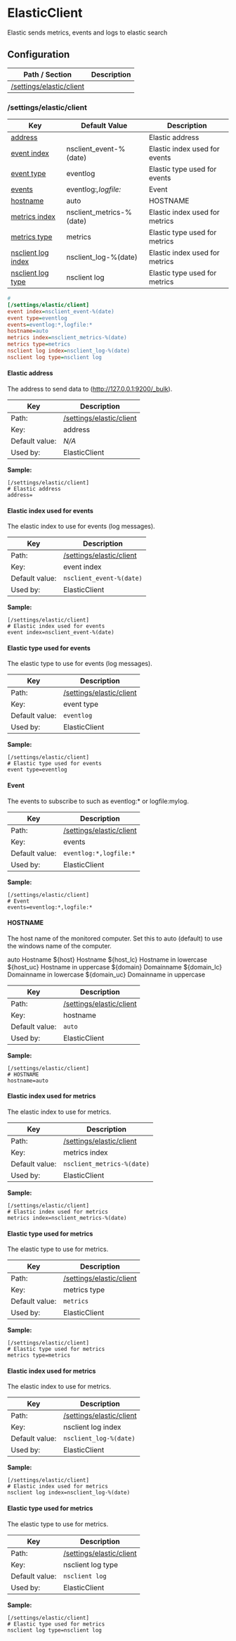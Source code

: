 # ElasticClient

Elastic sends metrics, events and logs to elastic search






## Configuration



| Path / Section                | Description |
|-------------------------------|-------------|
| [/settings/elastic/client](#) |             |



### /settings/elastic/client <a id="/settings/elastic/client"/>






| Key                                                   | Default Value            | Description                    |
|-------------------------------------------------------|--------------------------|--------------------------------|
| [address](#elastic-address)                           |                          | Elastic address                |
| [event index](#elastic-index-used-for-events)         | nsclient_event-%(date)   | Elastic index used for events  |
| [event type](#elastic-type-used-for-events)           | eventlog                 | Elastic type used for events   |
| [events](#event)                                      | eventlog:*,logfile:*     | Event                          |
| [hostname](#hostname)                                 | auto                     | HOSTNAME                       |
| [metrics index](#elastic-index-used-for-metrics)      | nsclient_metrics-%(date) | Elastic index used for metrics |
| [metrics type](#elastic-type-used-for-metrics)        | metrics                  | Elastic type used for metrics  |
| [nsclient log index](#elastic-index-used-for-metrics) | nsclient_log-%(date)     | Elastic index used for metrics |
| [nsclient log type](#elastic-type-used-for-metrics)   | nsclient log             | Elastic type used for metrics  |



```ini
# 
[/settings/elastic/client]
event index=nsclient_event-%(date)
event type=eventlog
events=eventlog:*,logfile:*
hostname=auto
metrics index=nsclient_metrics-%(date)
metrics type=metrics
nsclient log index=nsclient_log-%(date)
nsclient log type=nsclient log

```





#### Elastic address <a id="/settings/elastic/client/address"></a>

The address to send data to (http://127.0.0.1:9200/_bulk).






| Key            | Description                                           |
|----------------|-------------------------------------------------------|
| Path:          | [/settings/elastic/client](#/settings/elastic/client) |
| Key:           | address                                               |
| Default value: | _N/A_                                                 |
| Used by:       | ElasticClient                                         |


**Sample:**

```
[/settings/elastic/client]
# Elastic address
address=
```



#### Elastic index used for events <a id="/settings/elastic/client/event index"></a>

The elastic index to use for events (log messages).





| Key            | Description                                           |
|----------------|-------------------------------------------------------|
| Path:          | [/settings/elastic/client](#/settings/elastic/client) |
| Key:           | event index                                           |
| Default value: | `nsclient_event-%(date)`                              |
| Used by:       | ElasticClient                                         |


**Sample:**

```
[/settings/elastic/client]
# Elastic index used for events
event index=nsclient_event-%(date)
```



#### Elastic type used for events <a id="/settings/elastic/client/event type"></a>

The elastic type to use for events (log messages).





| Key            | Description                                           |
|----------------|-------------------------------------------------------|
| Path:          | [/settings/elastic/client](#/settings/elastic/client) |
| Key:           | event type                                            |
| Default value: | `eventlog`                                            |
| Used by:       | ElasticClient                                         |


**Sample:**

```
[/settings/elastic/client]
# Elastic type used for events
event type=eventlog
```



#### Event <a id="/settings/elastic/client/events"></a>

The events to subscribe to such as eventlog:* or logfile:mylog.





| Key            | Description                                           |
|----------------|-------------------------------------------------------|
| Path:          | [/settings/elastic/client](#/settings/elastic/client) |
| Key:           | events                                                |
| Default value: | `eventlog:*,logfile:*`                                |
| Used by:       | ElasticClient                                         |


**Sample:**

```
[/settings/elastic/client]
# Event
events=eventlog:*,logfile:*
```



#### HOSTNAME <a id="/settings/elastic/client/hostname"></a>

The host name of the monitored computer.
Set this to auto (default) to use the windows name of the computer.

auto	Hostname
${host}	Hostname
${host_lc}
Hostname in lowercase
${host_uc}	Hostname in uppercase
${domain}	Domainname
${domain_lc}	Domainname in lowercase
${domain_uc}	Domainname in uppercase






| Key            | Description                                           |
|----------------|-------------------------------------------------------|
| Path:          | [/settings/elastic/client](#/settings/elastic/client) |
| Key:           | hostname                                              |
| Default value: | `auto`                                                |
| Used by:       | ElasticClient                                         |


**Sample:**

```
[/settings/elastic/client]
# HOSTNAME
hostname=auto
```



#### Elastic index used for metrics <a id="/settings/elastic/client/metrics index"></a>

The elastic index to use for metrics.





| Key            | Description                                           |
|----------------|-------------------------------------------------------|
| Path:          | [/settings/elastic/client](#/settings/elastic/client) |
| Key:           | metrics index                                         |
| Default value: | `nsclient_metrics-%(date)`                            |
| Used by:       | ElasticClient                                         |


**Sample:**

```
[/settings/elastic/client]
# Elastic index used for metrics
metrics index=nsclient_metrics-%(date)
```



#### Elastic type used for metrics <a id="/settings/elastic/client/metrics type"></a>

The elastic type to use for metrics.





| Key            | Description                                           |
|----------------|-------------------------------------------------------|
| Path:          | [/settings/elastic/client](#/settings/elastic/client) |
| Key:           | metrics type                                          |
| Default value: | `metrics`                                             |
| Used by:       | ElasticClient                                         |


**Sample:**

```
[/settings/elastic/client]
# Elastic type used for metrics
metrics type=metrics
```



#### Elastic index used for metrics <a id="/settings/elastic/client/nsclient log index"></a>

The elastic index to use for metrics.





| Key            | Description                                           |
|----------------|-------------------------------------------------------|
| Path:          | [/settings/elastic/client](#/settings/elastic/client) |
| Key:           | nsclient log index                                    |
| Default value: | `nsclient_log-%(date)`                                |
| Used by:       | ElasticClient                                         |


**Sample:**

```
[/settings/elastic/client]
# Elastic index used for metrics
nsclient log index=nsclient_log-%(date)
```



#### Elastic type used for metrics <a id="/settings/elastic/client/nsclient log type"></a>

The elastic type to use for metrics.





| Key            | Description                                           |
|----------------|-------------------------------------------------------|
| Path:          | [/settings/elastic/client](#/settings/elastic/client) |
| Key:           | nsclient log type                                     |
| Default value: | `nsclient log`                                        |
| Used by:       | ElasticClient                                         |


**Sample:**

```
[/settings/elastic/client]
# Elastic type used for metrics
nsclient log type=nsclient log
```


